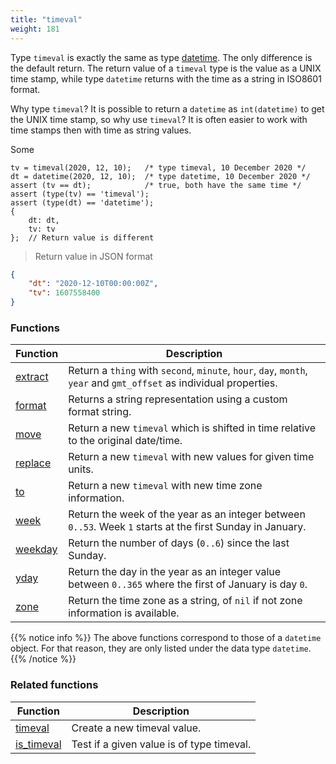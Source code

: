 ```yaml
---
title: "timeval"
weight: 181
---
```


Type `timeval` is exactly the same as type [datetime](../datetime). The only difference is the
default return. The return value of a `timeval` type is the value as a UNIX time stamp, while
type `datetime` returns with the time as a string in ISO8601 format.

Why type `timeval`? It is possible to return a `datetime` as `int(datetime)` to get the UNIX time stamp, so why use `timeval`?
It is often easier to work with time stamps then with time as string values.

Some

```thingsdb,json_response
tv = timeval(2020, 12, 10);   /* type timeval, 10 December 2020 */
dt = datetime(2020, 12, 10);  /* type datetime, 10 December 2020 */
assert (tv == dt);            /* true, both have the same time */
assert (type(tv) == 'timeval');
assert (type(dt) == 'datetime');
{
    dt: dt,
    tv: tv
};  // Return value is different
```

> Return value in JSON format

```json
{
    "dt": "2020-12-10T00:00:00Z",
    "tv": 1607558400
}
```

### Functions

Function | Description
------ | -----------
[extract](../datetime/extract) | Return a `thing` with `second`, `minute`, `hour`, `day`, `month`, `year` and `gmt_offset` as individual properties.
[format](../datetime/format) | Returns a string representation using a custom format string.
[move](../datetime/move) | Return a new `timeval` which is shifted in time relative to the original date/time.
[replace](../datetime/replace) | Return a new `timeval` with new values for given time units.
[to](../datetime/to) | Return a new `timeval` with new time zone information.
[week](../datetime/week) | Return the week of the year as an integer between `0..53`. Week `1` starts at the first Sunday in January.
[weekday](../datetime/weekday) | Return the number of days (`0..6`) since the last Sunday.
[yday](../datetime/yday) | Return the day in the year as an integer value between `0..365` where the first of January is day `0`.
[zone](../datetime/zone) | Return the time zone as a string, of `nil` if not zone information is available.

{{% notice info %}}
The above functions correspond to those of a `datetime` object. For that reason, they are only listed under the data type `datetime`.
{{% /notice %}}

### Related functions

Function | Description
------ | -----------
[timeval](../../collection-api/timeval) | Create a new timeval value.
[is_timeval](../../collection-api/is/is_timeval) | Test if a given value is of type timeval.
